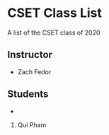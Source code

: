 # CSET Class List

A list of the CSET class of 2020

## Instructor
- Zach Fedor

## Students
- 
1. Qui Pham

